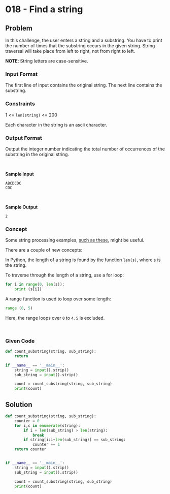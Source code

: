 # 018 - Find a string

## Problem

In this challenge, the user enters a string and a substring. You have to print the number of times that the substring occurs in the given string. String traversal will take place from left to right, not from right to left.

**NOTE**: String letters are case-sensitive.


### Input Format

The first line of input contains the original string. The next line contains the substring.

### Constraints

1 <= `len(string)` <= 200

Each character in the string is an ascii character.


### Output Format

Output the integer number indicating the total number of occurrences of the substring in the original string.

<br>

**Sample Input**

```
ABCDCDC
CDC
```

<br>

**Sample Output**

```
2
```



### Concept

Some string processing examples, [such as these](http://www.thelearningpoint.net/computer-science/learning-python-programming-and-data-structures/learning-python-programming-and-data-structures--tutorial-12--string-manipulation), might be useful.

There are a couple of new concepts:

In Python, the length of a string is found by the function `len(s)`, where `s` is the string.

To traverse through the length of a string, use a for loop:

```python
for i in range(0, len(s)):
    print (s[i])
```

A range function is used to loop over some length:

```python
range (0, 5)
```

Here, the range loops over `0` to `4`. `5` is excluded.


<br>


### Given Code

```python
def count_substring(string, sub_string):
    return

if __name__ == '__main__':
    string = input().strip()
    sub_string = input().strip()

    count = count_substring(string, sub_string)
    print(count)
```


## Solution

```python
def count_substring(string, sub_string):
    counter = 0
    for i,c in enumerate(string):
        if i + len(sub_string) > len(string):
            break
        if string[i:i+len(sub_string)] == sub_string:
            counter += 1
    return counter


if __name__ == '__main__':
    string = input().strip()
    sub_string = input().strip()

    count = count_substring(string, sub_string)
    print(count)
```
